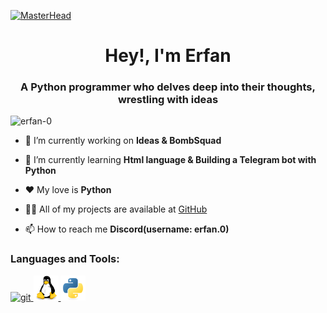 [![MasterHead](https://user-images.githubusercontent.com/10498744/210012254-234538ff-d198-48aa-8964-37e6fd45d227.gif)](https://rishavchanda.io)

<h1 align="center">Hey!, I'm Erfan</h1>
<h3 align="center">A Python programmer who delves deep into their thoughts, wrestling with ideas</h3>


<p align="left"> <img src="https://komarev.com/ghpvc/?username=erfan-0&label=Profile%20views&color=0e75b6&style=flat" alt="erfan-0" /> </p>

- 🔭 I’m currently working on **Ideas & BombSquad**

- 🌱 I’m currently learning **Html language & Building a Telegram bot with Python**

- ❤️ My love is **Python**

- 👨‍💻 All of my projects are available at [GitHub](https://github.com/Erfan-0)

- 📫 How to reach me **Discord(username: erfan.0)**

<h3 align="left"></h3>
<p align="left"> 
</p>

<h3 align="left">Languages and Tools:</h3>
<p align="left"> <a href="https://git-scm.com/" target="_blank" rel="noreferrer"> <img src="https://www.vectorlogo.zone/logos/git-scm/git-scm-icon.svg" alt="git" width="40" height="40"/> </a> <a href="https://www.linux.org/" target="_blank" rel="noreferrer"> <img src="https://raw.githubusercontent.com/devicons/devicon/master/icons/linux/linux-original.svg" alt="linux" width="40" height="40"/> </a> <a href="https://www.python.org" target="_blank" rel="noreferrer"> <img src="https://raw.githubusercontent.com/devicons/devicon/master/icons/python/python-original.svg" alt="python" width="40" height="40"/> </a> </p>

